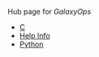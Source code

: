 <slot name="Admin/LinkBox" />

Hub page for *GalaxyOps*

* [C](/src/admin/internals/galaxy-ops/c/index.md)
* [Help Info](/src/admin/internals/galaxy-ops/help-info/index.md)
* [Python](/src/admin/internals/galaxy-ops/python/index.md)

